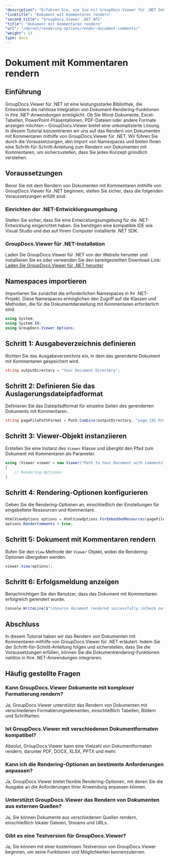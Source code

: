 ```yaml
---
"description": "Erfahren Sie, wie Sie mit GroupDocs.Viewer für .NET Dokumente mit Kommentaren rendern. Folgen Sie unserer Schritt-für-Schritt-Anleitung für eine nahtlose Integration."
"linktitle": "Dokument mit Kommentaren rendern"
"second_title": "GroupDocs.Viewer .NET API"
"title": "Dokument mit Kommentaren rendern"
"url": "/de/net/rendering-options/render-document-comments/"
"weight": 13
type: docs
---
```

# Dokument mit Kommentaren rendern

## Einführung
GroupDocs.Viewer für .NET ist eine leistungsstarke Bibliothek, die Entwicklern die nahtlose Integration von Dokument-Rendering-Funktionen in ihre .NET-Anwendungen ermöglicht. Ob Sie Word-Dokumente, Excel-Tabellen, PowerPoint-Präsentationen, PDF-Dateien oder andere Formate anzeigen möchten – GroupDocs.Viewer bietet eine unkomplizierte Lösung.
In diesem Tutorial konzentrieren wir uns auf das Rendern von Dokumenten mit Kommentaren mithilfe von GroupDocs.Viewer für .NET. Wir führen Sie durch die Voraussetzungen, den Import von Namespaces und bieten Ihnen eine Schritt-für-Schritt-Anleitung zum Rendern von Dokumenten mit Kommentaren, um sicherzustellen, dass Sie jedes Konzept gründlich verstehen.
## Voraussetzungen
Bevor Sie mit dem Rendern von Dokumenten mit Kommentaren mithilfe von GroupDocs.Viewer für .NET beginnen, stellen Sie sicher, dass die folgenden Voraussetzungen erfüllt sind:
### Einrichten der .NET-Entwicklungsumgebung
Stellen Sie sicher, dass Sie eine Entwicklungsumgebung für die .NET-Entwicklung eingerichtet haben. Sie benötigen eine kompatible IDE wie Visual Studio und das auf Ihrem Computer installierte .NET SDK.
### GroupDocs.Viewer für .NET-Installation
Laden Sie GroupDocs.Viewer für .NET von der Website herunter und installieren Sie es oder verwenden Sie den bereitgestellten Download-Link:
[Laden Sie GroupDocs.Viewer für .NET herunter](https://releases.groupdocs.com/viewer/net/)

## Namespaces importieren
Importieren Sie zunächst die erforderlichen Namespaces in Ihr .NET-Projekt. Diese Namespaces ermöglichen den Zugriff auf die Klassen und Methoden, die für die Dokumentdarstellung mit Kommentaren erforderlich sind.
```csharp
using System;
using System.IO;
using GroupDocs.Viewer.Options;
```

## Schritt 1: Ausgabeverzeichnis definieren
Richten Sie das Ausgabeverzeichnis ein, in dem das gerenderte Dokument mit Kommentaren gespeichert wird.
```csharp
string outputDirectory = "Your Document Directory";
```
## Schritt 2: Definieren Sie das Auslagerungsdateipfadformat
Definieren Sie das Dateipfadformat für einzelne Seiten des gerenderten Dokuments mit Kommentaren.
```csharp
string pageFilePathFormat = Path.Combine(outputDirectory, "page_{0}.html");
```
## Schritt 3: Viewer-Objekt instanziieren
Erstellen Sie eine Instanz des `Viewer` Klasse und übergibt den Pfad zum Dokument mit Kommentaren als Parameter.
```csharp
using (Viewer viewer = new Viewer("Path to Your Document with Comments"))
{
    // Rendering-Optionen
}
```
## Schritt 4: Rendering-Optionen konfigurieren
Geben Sie die Rendering-Optionen an, einschließlich der Einstellungen für eingebettete Ressourcen und Kommentare.
```csharp
HtmlViewOptions options = HtmlViewOptions.ForEmbeddedResources(pageFilePathFormat);
options.RenderComments = true;
```
## Schritt 5: Dokument mit Kommentaren rendern
Rufen Sie den `View` Methode der `Viewer` Objekt, wobei die Rendering-Optionen übergeben werden.
```csharp
viewer.View(options);
```
## Schritt 6: Erfolgsmeldung anzeigen
Benachrichtigen Sie den Benutzer, dass das Dokument mit Kommentaren erfolgreich gerendert wurde.
```csharp
Console.WriteLine($"\nSource document rendered successfully.\nCheck output in {outputDirectory}.");
```

## Abschluss
In diesem Tutorial haben wir das Rendern von Dokumenten mit Kommentaren mithilfe von GroupDocs.Viewer für .NET erläutert. Indem Sie der Schritt-für-Schritt-Anleitung folgen und sicherstellen, dass Sie die Voraussetzungen erfüllen, können Sie die Dokumentrendering-Funktionen nahtlos in Ihre .NET-Anwendungen integrieren.
## Häufig gestellte Fragen
### Kann GroupDocs.Viewer Dokumente mit komplexer Formatierung rendern?
Ja, GroupDocs.Viewer unterstützt das Rendern von Dokumenten mit verschiedenen Formatierungselementen, einschließlich Tabellen, Bildern und Schriftarten.
### Ist GroupDocs.Viewer mit verschiedenen Dokumentformaten kompatibel?
Absolut, GroupDocs.Viewer kann eine Vielzahl von Dokumentformaten rendern, darunter PDF, DOCX, XLSX, PPTX und mehr.
### Kann ich die Rendering-Optionen an bestimmte Anforderungen anpassen?
Ja, GroupDocs.Viewer bietet flexible Rendering-Optionen, mit denen Sie die Ausgabe an die Anforderungen Ihrer Anwendung anpassen können.
### Unterstützt GroupDocs.Viewer das Rendern von Dokumenten aus externen Quellen?
Ja, Sie können Dokumente aus verschiedenen Quellen rendern, einschließlich lokaler Dateien, Streams und URLs.
### Gibt es eine Testversion für GroupDocs.Viewer?
Ja, Sie können mit einer kostenlosen Testversion von GroupDocs.Viewer beginnen, um seine Funktionen und Möglichkeiten kennenzulernen.
